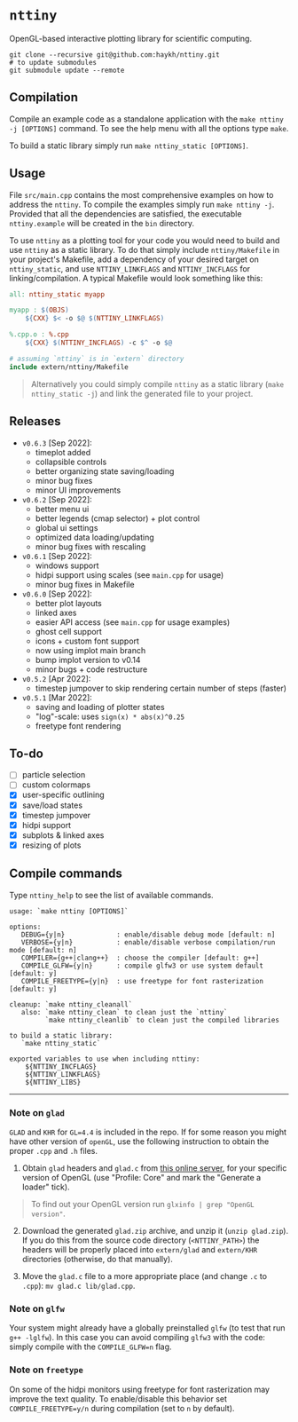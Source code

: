 # `nttiny`

OpenGL-based interactive plotting library for scientific computing.

```shell
git clone --recursive git@github.com:haykh/nttiny.git
# to update submodules
git submodule update --remote
```

## Compilation

Compile an example code as a standalone application with the `make nttiny -j [OPTIONS]` command. To see the help menu with all the options type `make`.

To build a static library simply run `make nttiny_static [OPTIONS]`.

## Usage

File `src/main.cpp` contains the most comprehensive examples on how to address the `nttiny`. To compile the examples simply run `make nttiny -j`. Provided that all the dependencies are satisfied, the executable `nttiny.example` will be created in the `bin` directory.

To use `nttiny` as a plotting tool for your code you would need to build and use `nttiny` as a static library. To do that simply include `nttiny/Makefile` in your project's Makefile, add a dependency of your desired target on `nttiny_static`, and use `NTTINY_LINKFLAGS` and `NTTINY_INCFLAGS` for linking/compilation. A typical Makefile would look something like this:

```Makefile
all: nttiny_static myapp

myapp : $(OBJS)
	${CXX} $< -o $@ $(NTTINY_LINKFLAGS)

%.cpp.o : %.cpp
	${CXX} $(NTTINY_INCFLAGS) -c $^ -o $@

# assuming `nttiny` is in `extern` directory
include extern/nttiny/Makefile
```

> Alternatively you could simply compile `nttiny` as a static library (`make nttiny_static -j`) and link the generated file to your project.

## Releases
* `v0.6.3` [Sep 2022]:
  - timeplot added
  - collapsible controls
  - better organizing state saving/loading
  - minor bug fixes
  - minor UI improvements
* `v0.6.2` [Sep 2022]:
  - better menu ui
  - better legends (cmap selector) + plot control
  - global ui settings
  - optimized data loading/updating
  - minor bug fixes with rescaling
* `v0.6.1` [Sep 2022]:
  - windows support
  - hidpi support using scales (see `main.cpp` for usage)
  - minor bug fixes in Makefile
* `v0.6.0` [Sep 2022]:
  - better plot layouts
  - linked axes
  - easier API access (see `main.cpp` for usage examples)
  - ghost cell support
  - icons + custom font support
  - now using implot main branch
  - bump implot version to v0.14
  - minor bugs + code restructure
* `v0.5.2` [Apr 2022]:
  - timestep jumpover to skip rendering certain number of steps (faster)
* `v0.5.1` [Mar 2022]:
  - saving and loading of plotter states
  - "log"-scale: uses `sign(x) * abs(x)^0.25`
  - freetype font rendering

## To-do

- [ ] particle selection
- [ ] custom colormaps
- [x] user-specific outlining
- [x] save/load states
- [x] timestep jumpover
- [x] hidpi support
- [x] subplots & linked axes
- [x] resizing of plots

## Compile commands

Type `nttiny_help` to see the list of available commands.

```shell
usage: `make nttiny [OPTIONS]`

options:
   DEBUG={y|n}             : enable/disable debug mode [default: n]
   VERBOSE={y|n}           : enable/disable verbose compilation/run mode [default: n]
   COMPILER={g++|clang++}  : choose the compiler [default: g++]
   COMPILE_GLFW={y|n}      : compile glfw3 or use system default [default: y]
   COMPILE_FREETYPE={y|n}  : use freetype for font rasterization [default: y]

cleanup: `make nttiny_cleanall`
   also: `make nttiny_clean` to clean just the `nttiny`
         `make nttiny_cleanlib` to clean just the compiled libraries

to build a static library:
   `make nttiny_static`

exported variables to use when including nttiny:
    ${NTTINY_INCFLAGS}
    ${NTTINY_LINKFLAGS}
    ${NTTINY_LIBS}
```

---

### Note on `glad`

`GLAD` and `KHR` for `GL=4.4` is included in the repo. If for some reason you might have other version of `openGL`, use the following instruction to obtain the proper `.cpp` and `.h` files.

1. Obtain `glad` headers and `glad.c` from [this online server](https://glad.dav1d.de/), for your specific version of OpenGL (use "Profile: Core" and mark the "Generate a loader" tick).

> To find out your OpenGL version run `glxinfo | grep "OpenGL version"`.

2. Download the generated `glad.zip` archive, and unzip it (`unzip glad.zip`). If you do this from the source code directory (`<NTTINY_PATH>`) the headers will be properly placed into `extern/glad` and `extern/KHR` directories (otherwise, do that manually).

3. Move the `glad.c` file to a more appropriate place (and change `.c` to `.cpp`): `mv glad.c lib/glad.cpp`.

### Note on `glfw`

Your system might already have a globally preinstalled `glfw` (to test that run `g++ -lglfw`). In this case you can avoid compiling `glfw3` with the code: simply compile with the `COMPILE_GLFW=n` flag.

### Note on `freetype`

On some of the hidpi monitors using freetype for font rasterization may improve the text quality. To enable/disable this behavior set `COMPILE_FREETYPE=y/n` during compilation (set to `n` by default).